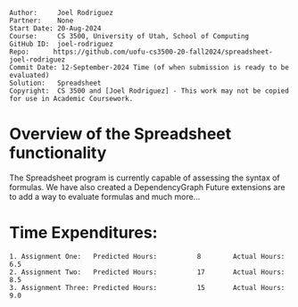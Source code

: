 ```
Author:     Joel Rodriguez
Partner:    None
Start Date: 20-Aug-2024
Course:     CS 3500, University of Utah, School of Computing
GitHub ID:  joel-rodriguez
Repo:      https://github.com/uofu-cs3500-20-fall2024/spreadsheet-joel-rodriguez
Commit Date: 12-September-2024 Time (of when submission is ready to be evaluated)
Solution:   Spreadsheet
Copyright:  CS 3500 and [Joel Rodriguez] - This work may not be copied for use in Academic Coursework.
```

# Overview of the Spreadsheet functionality

The Spreadsheet program is currently capable of assessing the syntax of formulas. We have also created a DependencyGraph
Future extensions are to add a way to 
evaluate formulas and much more...

# Time Expenditures:

    1. Assignment One:   Predicted Hours:          8        Actual Hours:   6.5
    2. Assignment Two:   Predicted Hours:          17       Actual Hours:   8.5
    3. Assignment Three: Predicted Hours:          15       Actual Hours:   9.0
